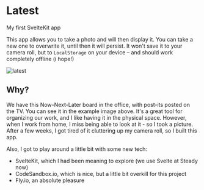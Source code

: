 # Latest

My first SvelteKit app

This app allows you to take a photo and will then display it. You can take a new one to overwrite it, until then it will persist. It won't save it to your camera roll, but to `LocalStorage` on your device – and should work completely offline (i hope!)

![latest](https://github.com/user-attachments/assets/d036384c-6950-45d4-bb47-a6606953c4a1)

## Why?
We have this Now-Next-Later board in the office, with post-its posted on the TV. You can see it in the example image above. It's a great tool for organizing our work, and I like having it in the physical space. However, when I work from home, I miss being able to look at it - so I took a picture. After a few weeks, I got tired of it cluttering up my camera roll, so I built this app.

Also, I got to play around a little bit with some new tech:
- SvelteKit, which I had been meaning to explore (we use Svelte at Steady now)
- CodeSandbox.io, which is nice, but a little bit overkill for this project
- Fly.io, an absolute pleasure
